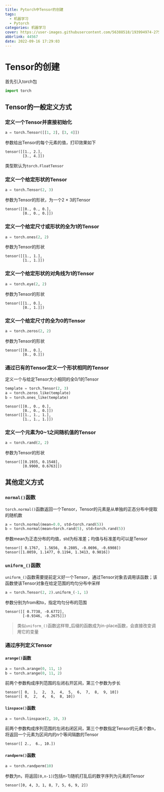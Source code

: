 ```yaml
---
title: Pytorch中Tensor的创建
tags:
  - 机器学习
  - Pytorch
categories: 机器学习
cover: https://user-images.githubusercontent.com/56388518/193994974-2751204b-86b3-4c32-abe3-19024142beeb.png
abbrlink: 44567
date: 2022-09-16 17:29:03
---
```


# Tensor的创建

首先引入torch包

```python
import torch
```

## Tensor的一般定义方式

### 定义一个Tensor并直接初始化

```python
a = torch.Tensor([[1, 2], [3, 4]])
```

参数给出Tensor的每个元素的值，打印效果如下

```
tensor([[1., 2.],
        [3., 4.]])
```

类型默认为`torch.FloatTensor`

### 定义一个给定形状的Tensor

```python
a = torch.Tensor(2, 3)
```

参数为Tensor的形状，为一个2 × 3的Tensor

```
tensor([[0., 0., 0.],
        [0., 0., 0.]])
```

### 定义一个给定尺寸或形状的全为1的Tensor

```python
a = torch.ones(2, 2)
```

参数为Tensor的形状

```
tensor([[1., 1.],
        [1., 1.]])
```

### 定义一个给定形状的对角线为1的Tensor

```python
a = torch.eye(2, 2)
```

参数为Tensor的形状

```
tensor([[1., 0.],
        [0., 1.]])
```

### 定义一个给定尺寸的全为0的Tensor

```python
a = torch.zeros(2, 2)
```

参数为Tensor的形状

```
tensor([[0., 0.],
        [0., 0.]])
```

### 通过已有的Tensor定义一个形状相同的Tensor

定义一个与给定Tensor大小相同的全0/1的Tensor

```python
template = torch.Tensor(2, 3)
a = torch.zeros_like(template)
b = torch.ones_like(template)
```

```
tensor([[0., 0., 0.],
        [0., 0., 0.]])
tensor([[1., 1., 1.],
        [1., 1., 1.]])
```

### 定义一个元素为0~1之间随机值的Tensor

```python
a = torch.rand(2, 2)
```

参数为Tensor的形状

```
tensor([[0.1935, 0.1548],
        [0.9900, 0.6763]])
```

## 其他定义方式

### `normal()`函数

`torch.normal()`函数返回一个Tensor，Tensor的元素是从单独的正态分布中提取的随机数

```python
a = torch.normal(mean=0.0, std=torch.rand(5))
b = torch.normal(mean=torch.rand(5), std=torch.rand(5))
```

参数mean为正态分布的均值，std为标准差；均值与标准差均可以是Tensor

```
tensor([ 0.1767,  1.5656,  0.2805, -0.0696, -0.6908])
tensor([1.0059, 1.1477, 0.1194, 1.3413, 0.9816])
```

### `uniform_()`函数

`uniform_()`函数需要提前定义好一个Tensor，通过Tensor对象去调用该函数；该函数使该Tensor对象在给定范围的均匀分布中采样

```python
a = torch.Tensor(2, 2).uniform_(-1, 1)
```

参数分别为from和to，指定均匀分布的范围

```
tensor([[ 0.7738, -0.6772],
        [-0.9346, -0.2675]])
```

> 类似`uniform_()`函数这样带_后缀的函数成为in-place函数，会直接改变调用它的变量

### 通过序列定义Tensor

#### `arange()`函数

```python
a = torch.arange(0, 11, 1)
b = torch.arange(0, 11, 2)
```

前两个参数构成序列范围的左闭右开区间，第三个参数为步长

```
tensor([ 0,  1,  2,  3,  4,  5,  6,  7,  8,  9, 10])
tensor([ 0,  2,  4,  6,  8, 10])
```

#### `linspace()`函数

```python
a = torch.linspace(2, 10, 3)
```

前两个参数构成序列范围的左闭右闭区间，第三个参数指定Tensor的元素个数n，将返回一个元素为区间内的n个等间隔数的Tensor

```
tensor([ 2.,  6., 10.])
```

#### `randperm()`函数

```python
a = torch.randperm(10)
```

参数为n，将返回`[0,n-1]`(包括n-1)随机打乱后的数字序列为元素的Tensor

```
tensor([0, 4, 3, 1, 8, 7, 5, 6, 9, 2])
```

